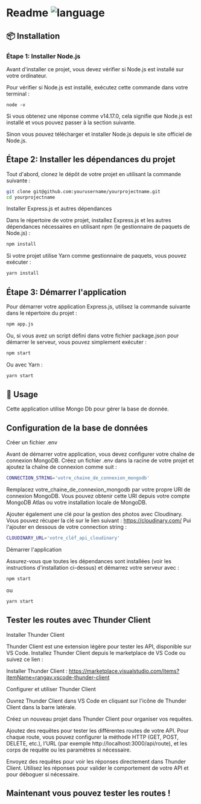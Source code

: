 

# Readme ![language](https://img.shields.io/badge/language-javascript-blue.svg)


## :package: Installation


### Étape 1: Installer Node.js


Avant d'installer ce projet, vous devez vérifier si Node.js est installé sur votre ordinateur.

Pour vérifier si Node.js est installé, exécutez cette commande dans votre terminal :


```
node -v
```

Si vous obtenez une réponse comme v14.17.0, cela signifie que Node.js est installé et vous pouvez passer à la section suivante.

Sinon vous pouvez télécharger et installer Node.js depuis le site officiel de Node.js.

## Étape 2: Installer les dépendances du projet

Tout d'abord, clonez le dépôt de votre projet en utilisant la commande suivante :

```sh
git clone git@github.com:yourusername/yourprojectname.git
cd yourprojectname
```

Installer Express.js et autres dépendances

Dans le répertoire de votre projet, installez Express.js et les autres dépendances nécessaires en utilisant npm (le gestionnaire de paquets de Node.js) :

```sh
npm install
```

Si votre projet utilise Yarn comme gestionnaire de paquets, vous pouvez exécuter :

```sh
yarn install
```

## Étape 3: Démarrer l'application

Pour démarrer votre application Express.js, utilisez la commande suivante dans le répertoire du projet :

```sh
npm app.js
```

Ou, si vous avez un script défini dans votre fichier package.json pour démarrer le serveur, vous pouvez simplement exécuter :

```sh
npm start
```

Ou avec Yarn :

```sh
yarn start
```


## 🚀 Usage

Cette application utilise Mongo Db pour gérer la base de donnée. 

## Configuration de la base de données

Créer un fichier .env

Avant de démarrer votre application, vous devez configurer votre chaîne de connexion MongoDB. Créez un fichier .env dans la racine de votre projet et ajoutez la chaîne de connexion comme suit :

```sh
CONNECTION_STRING='votre_chaine_de_connexion_mongodb'
```

Remplacez votre_chaine_de_connexion_mongodb par votre propre URI de connexion MongoDB. Vous pouvez obtenir cette URI depuis votre compte MongoDB Atlas ou votre installation locale de MongoDB.

Ajouter également une clé pour la gestion des photos avec Cloudinary. 
Vous pouvez récuper la clé sur le lien suivant : https://cloudinary.com/ 
Pui l'ajouter en dessous de votre connection string : 

```sh
CLOUDINARY_URL='votre_cléf_api_cloudinary'
```

Démarrer l'application

Assurez-vous que toutes les dépendances sont installées (voir les instructions d'installation ci-dessus) et démarrez votre serveur avec :

```sh
npm start
```

ou 

```sh
yarn start
```

## Tester les routes avec Thunder Client

Installer Thunder Client

Thunder Client est une extension légère pour tester les API, disponible sur VS Code. Installez Thunder Client depuis le marketplace de VS Code ou suivez ce lien :

Installer Thunder Client : https://marketplace.visualstudio.com/items?itemName=rangav.vscode-thunder-client

Configurer et utiliser Thunder Client

Ouvrez Thunder Client dans VS Code en cliquant sur l'icône de Thunder Client dans la barre latérale.

Créez un nouveau projet dans Thunder Client pour organiser vos requêtes.

Ajoutez des requêtes pour tester les différentes routes de votre API. Pour chaque route, vous pouvez configurer la méthode HTTP (GET, POST, DELETE, etc.), l'URL (par exemple http://localhost:3000/api/route), et les corps de requête ou les paramètres si nécessaire.

Envoyez des requêtes pour voir les réponses directement dans Thunder Client. Utilisez les réponses pour valider le comportement de votre API et pour déboguer si nécessaire.

## Maintenant vous pouvez tester les routes ! 




